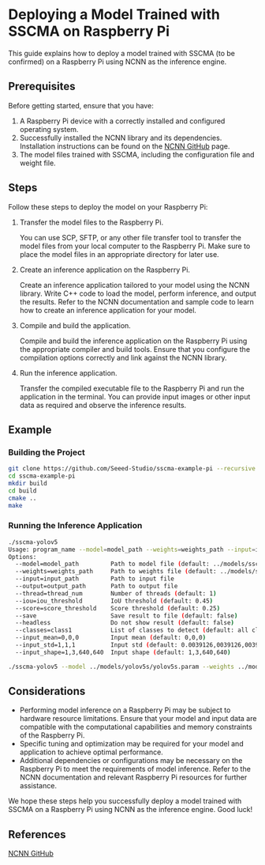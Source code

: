 # Deploying a Model Trained with SSCMA on Raspberry Pi

This guide explains how to deploy a model trained with SSCMA (to be confirmed) on a Raspberry Pi using NCNN as the inference engine.

## Prerequisites

Before getting started, ensure that you have:

1. A Raspberry Pi device with a correctly installed and configured operating system.
2. Successfully installed the NCNN library and its dependencies. Installation instructions can be found on the [NCNN GitHub](https://github.com/Tencent/ncnn) page.
3. The model files trained with SSCMA, including the configuration file and weight file.

## Steps

Follow these steps to deploy the model on your Raspberry Pi:

1. Transfer the model files to the Raspberry Pi.

   You can use SCP, SFTP, or any other file transfer tool to transfer the model files from your local computer to the Raspberry Pi. Make sure to place the model files in an appropriate directory for later use.

2. Create an inference application on the Raspberry Pi.

   Create an inference application tailored to your model using the NCNN library. Write C++ code to load the model, perform inference, and output the results. Refer to the NCNN documentation and sample code to learn how to create an inference application for your model.

3. Compile and build the application.

   Compile and build the inference application on the Raspberry Pi using the appropriate compiler and build tools. Ensure that you configure the compilation options correctly and link against the NCNN library.

4. Run the inference application.

   Transfer the compiled executable file to the Raspberry Pi and run the application in the terminal. You can provide input images or other input data as required and observe the inference results.

## Example

### Building the Project
```bash
git clone https://github.com/Seeed-Studio/sscma-example-pi --recursive
cd sscma-example-pi
mkdir build
cd build
cmake ..
make
```

### Running the Inference Application
```bash
./sscma-yolov5 
Usage: program_name --model=model_path --weights=weights_path --input=input_path --output=output_path [--thread=thread_num] [--save] [--show] [--classes=class1,class2,class3]...
Options:
  --model=model_path         Path to model file (default: ../models/sscma-yolov8/model.param)
  --weights=weights_path     Path to weights file (default: ../models/sscma-yolov8/model.bin)
  --input=input_path         Path to input file
  --output=output_path       Path to output file
  --thread=thread_num        Number of threads (default: 1)
  --iou=iou_threshold        IoU threshold (default: 0.45)
  --score=score_threshold    Score threshold (default: 0.25)
  --save                     Save result to file (default: false)
  --headless                 Do not show result (default: false)
  --classes=class1           List of classes to detect (default: all classes)
  --input_mean=0,0,0         Input mean (default: 0,0,0)
  --input_std=1,1,1          Input std (default: 0.0039126,0039126,0039126)
  --input_shape=1,3,640,640  Input shape (default: 1,3,640,640)
```

```bash
./sscma-yolov5 --model ../models/yolov5s/yolov5s.param --weights ../models/yolov5s/yolov5s.bin --input ../images/dog.jpg
```

## Considerations

- Performing model inference on a Raspberry Pi may be subject to hardware resource limitations. Ensure that your model and input data are compatible with the computational capabilities and memory constraints of the Raspberry Pi.
- Specific tuning and optimization may be required for your model and application to achieve optimal performance.
- Additional dependencies or configurations may be necessary on the Raspberry Pi to meet the requirements of model inference. Refer to the NCNN documentation and relevant Raspberry Pi resources for further assistance.

We hope these steps help you successfully deploy a model trained with SSCMA on a Raspberry Pi using NCNN as the inference engine. Good luck!

## References
[NCNN GitHub](https://github.com/Tencent/ncnn)